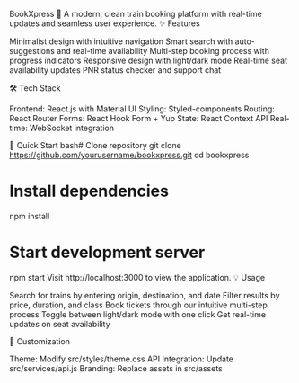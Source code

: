 BookXpress 🚆
A modern, clean train booking platform with real-time updates and seamless user experience.
✨ Features

Minimalist design with intuitive navigation
Smart search with auto-suggestions and real-time availability
Multi-step booking process with progress indicators
Responsive design with light/dark mode
Real-time seat availability updates
PNR status checker and support chat

🛠️ Tech Stack

Frontend: React.js with Material UI
Styling: Styled-components
Routing: React Router
Forms: React Hook Form + Yup
State: React Context API
Real-time: WebSocket integration

🚀 Quick Start
bash# Clone repository
git clone https://github.com/yourusername/bookxpress.git
cd bookxpress

# Install dependencies
npm install

# Start development server
npm start
Visit http://localhost:3000 to view the application.
💡 Usage

Search for trains by entering origin, destination, and date
Filter results by price, duration, and class
Book tickets through our intuitive multi-step process
Toggle between light/dark mode with one click
Get real-time updates on seat availability

🔧 Customization

Theme: Modify src/styles/theme.css
API Integration: Update src/services/api.js
Branding: Replace assets in src/assets
